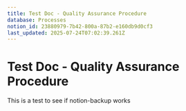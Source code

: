 ```yaml
---
title: Test Doc - Quality Assurance Procedure
database: Processes
notion_id: 23880979-7b42-800a-87b2-e160db9d0cf3
last_updated: 2025-07-24T07:02:39.261Z
---
```


# Test Doc - Quality Assurance Procedure


This is a test to see if notion-backup works

